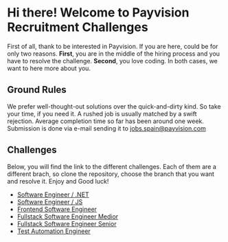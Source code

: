 # Hi there! Welcome to Payvision Recruitment Challenges 

First of all, thank to be interested in Payvision. If you are here, could be for only two reasons. **First**, you are in the middle of the hiring process and you have to resolve the challenge. **Second**, you love coding. In both cases, we want to here more about you.

## Ground Rules

We prefer well-thought-out solutions over the quick-and-dirty kind. So take your time, if you need it. A rushed job is usually matched by a swift rejection. Average completion time so far has been around one week. Submission is done via e-mail sending it to [jobs.spain@payvision.com](mailto:jobs.spain@payvision.com)

## Challenges

Below, you will find the link to the different challenges. Each of them are a different brach, so clone the repository, choose the branch that you want and resolve it. Enjoy and Good luck!

- [Software Engineer / .NET](https://github.com/payvision-development/recruitment-challenges/tree/software-engineer-dotnet)
- [Software Engineer / JS](https://github.com/payvision-development/recruitment-challenges/tree/software-engineer-js)
- [Frontend Software Engineer](https://github.com/payvision-development/recruitment-challenges/tree/frontend-engineer)
- [Fullstack Software Engineer Medior](https://github.com/payvision-development/recruitment-challenges/tree/fullstack-engineer-medior)
- [Fullstack Software Engineer Senior](https://github.com/payvision-development/recruitment-challenges/tree/fullstack-engineer)
- [Test Automation Engineer](https://github.com/payvision-development/recruitment-challenges/tree/qa-engineer)
